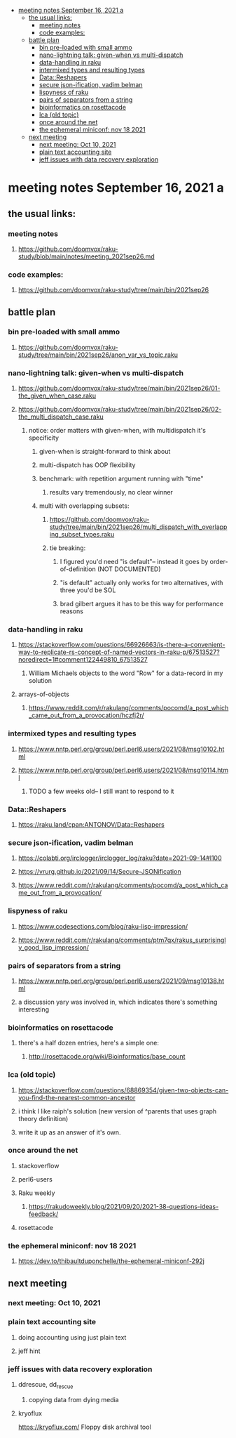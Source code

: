- [meeting notes September 16, 2021                                      a](#org08aabad)
  - [the usual links:](#org8bbd953)
    - [meeting notes](#org607d63c)
    - [code examples:](#orgd0a02c7)
  - [battle plan](#orga7e76a8)
    - [bin pre-loaded with small ammo](#orgbce1557)
    - [nano-lightning talk: given-when vs multi-dispatch](#org6b9d9b5)
    - [data-handling in raku](#org38fd9ab)
    - [intermixed types and resulting types](#org2f0b132)
    - [Data::Reshapers](#org033ca97)
    - [secure json-ification, vadim belman](#org8d90e57)
    - [lispyness of raku](#orgc7ff066)
    - [pairs of separators from a string](#org181b2ce)
    - [bioinformatics on rosettacode](#org8b2a889)
    - [lca (old topic)](#org29a64d5)
    - [once around the net](#org629a676)
    - [the ephemeral miniconf: nov 18 2021](#orgc77706c)
  - [next meeting](#org0fa4bb6)
    - [next meeting: Oct 10, 2021](#org2213f26)
    - [plain text accounting site](#org90742a0)
    - [jeff issues with data recovery exploration](#orgaedac73)


<a id="org08aabad"></a>

# meeting notes September 16, 2021                                      a


<a id="org8bbd953"></a>

## the usual links:


<a id="org607d63c"></a>

### meeting notes

1.  <https://github.com/doomvox/raku-study/blob/main/notes/meeting_2021sep26.md>


<a id="orgd0a02c7"></a>

### code examples:

1.  <https://github.com/doomvox/raku-study/tree/main/bin/2021sep26>


<a id="orga7e76a8"></a>

## battle plan


<a id="orgbce1557"></a>

### bin pre-loaded with small ammo

1.  <https://github.com/doomvox/raku-study/tree/main/bin/2021sep26/anon_var_vs_topic.raku>


<a id="org6b9d9b5"></a>

### nano-lightning talk: given-when vs multi-dispatch

1.  <https://github.com/doomvox/raku-study/tree/main/bin/2021sep26/01-the_given_when_case.raku>

2.  <https://github.com/doomvox/raku-study/tree/main/bin/2021sep26/02-the_multi_dispatch_case.raku>

    1.  notice: order matters with given-when, with multidispatch it's specificity
    
        1.  given-when is straight-forward to think about
        
        2.  multi-dispatch has OOP flexibility
        
        3.  benchmark: with repetition argument running with "time"
        
            1.  results vary tremendously, no clear winner
        
        4.  multi with overlapping subsets:
        
            1.  <https://github.com/doomvox/raku-study/tree/main/bin/2021sep26/multi_dispatch_with_overlapping_subset_types.raku>
            
            2.  tie breaking:
            
                1.  I figured you'd need "is default"&#x2013; instead it goes by order-of-definition (NOT DOCUMENTED)
                
                2.  "is default" actually only works for two alternatives, with three you'd be SOL
                
                3.  brad gilbert argues it has to be this way for performance reasons


<a id="org38fd9ab"></a>

### data-handling in raku

1.  <https://stackoverflow.com/questions/66926663/is-there-a-convenient-way-to-replicate-rs-concept-of-named-vectors-in-raku-p/67513527?noredirect=1#comment122449810_67513527>

    1.  William Michaels objects to the word "Row" for a data-record in my solution

2.  arrays-of-objects

    1.  <https://www.reddit.com/r/rakulang/comments/pocomd/a_post_which_came_out_from_a_provocation/hczfj2r/>


<a id="org2f0b132"></a>

### intermixed types and resulting types

1.  <https://www.nntp.perl.org/group/perl.perl6.users/2021/08/msg10102.html>

2.  <https://www.nntp.perl.org/group/perl.perl6.users/2021/08/msg10114.html>

    1.  TODO a few weeks old&#x2013; I still want to respond to it


<a id="org033ca97"></a>

### Data::Reshapers

1.  <https://raku.land/cpan:ANTONOV/Data::Reshapers>


<a id="org8d90e57"></a>

### secure json-ification, vadim belman

1.  <https://colabti.org/irclogger/irclogger_log/raku?date=2021-09-14#l100>

2.  <https://vrurg.github.io/2021/09/14/Secure-JSONification>

3.  <https://www.reddit.com/r/rakulang/comments/pocomd/a_post_which_came_out_from_a_provocation/>


<a id="orgc7ff066"></a>

### lispyness of raku

1.  <https://www.codesections.com/blog/raku-lisp-impression/>

2.  <https://www.reddit.com/r/rakulang/comments/ptm7qx/rakus_surprisingly_good_lisp_impression/>


<a id="org181b2ce"></a>

### pairs of separators from a string

1.  <https://www.nntp.perl.org/group/perl.perl6.users/2021/09/msg10138.html>

2.  a discussion yary was involved in, which indicates there's something interesting


<a id="org8b2a889"></a>

### bioinformatics on rosettacode

1.  there's a half dozen entries, here's a simple one:

    1.  <http://rosettacode.org/wiki/Bioinformatics/base_count>


<a id="org29a64d5"></a>

### lca (old topic)

1.  <https://stackoverflow.com/questions/68869354/given-two-objects-can-you-find-the-nearest-common-ancestor>

2.  i think I like raiph's solution (new version of ^parents that uses graph theory definition)

3.  write it up as an answer of it's own.


<a id="org629a676"></a>

### once around the net

1.  stackoverflow

2.  perl6-users

3.  Raku weekly

    1.  <https://rakudoweekly.blog/2021/09/20/2021-38-questions-ideas-feedback/>

4.  rosettacode


<a id="orgc77706c"></a>

### the ephemeral miniconf: nov 18 2021

1.  <https://dev.to/thibaultduponchelle/the-ephemeral-miniconf-292j>


<a id="org0fa4bb6"></a>

## next meeting


<a id="org2213f26"></a>

### next meeting: Oct 10, 2021


<a id="org90742a0"></a>

### plain text accounting site

1.  doing accounting using just plain text

2.  jeff hint


<a id="orgaedac73"></a>

### jeff issues with data recovery exploration

1.  ddrescue, dd<sub>rescue</sub>

    1.  copying data from dying media

2.  kryoflux

    <https://kryoflux.com/> Floppy disk archival tool
